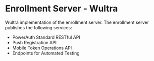 # Enrollment Server - Wultra

Wultra implementation of the enrollment server. The enrollment server publishes the following services:

- PowerAuth Standard RESTful API
- Push Registration API
- Mobile Token Operations API
- Endpoints for Automated Testing
